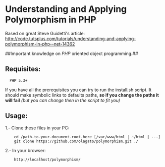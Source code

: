 # Understanding and Applying Polymorphism in PHP
Based on great Steve Guidetti's article: http://code.tutsplus.com/tutorials/understanding-and-applying-polymorphism-in-php--net-14362

##Important knowledge on *PHP* oriented object programming.##

Requisites: 
--
```
  PHP 5.3+
```

If you have all the prerequisites you can try to run the install.sh script. It should make symbolic links to defaults paths, **so if you change the paths it will fail** *(but you can change then in the script to fit you)*


Usage:
--

1.- Clone these files in your PC:
```
    cd /path-to-your-document-root-here [/var/www/html | ~/html | ...]
    git clone https://github.com/olagato/polymorphism.git ./ 
```

2.- In your browser:
```
    http://localhost/polymorphism/
```

